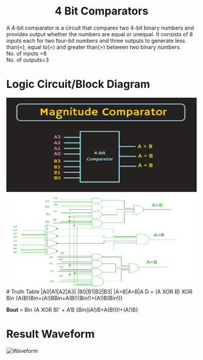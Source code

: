 <h1 align="center"><b>4 Bit Comparators</b></h1>

A 4-bit comparator is a circuit that compares two 4-bit binary numbers and provides output whether the numbers are equal or unequal.  It consists of 8 inputs each for two four-bit numbers and three outputs to generate less than(<), equal to(=) and greater than(>) between two binary numbers.<br/>
No. of inputs =8 <br/>
No. of outputs=3 <br/>

# Logic Circuit/Block Diagram
<img src="4BC.png" alt="Block Diagram" style="height: 250px; width: 600px"/>
<img src="4BC1.png" alt="Circuit Diagram" style="height: 250px; width: 600px"/>
# Truth Table 
|A0|A1|A2|A3|  |B0|B1|B2|B3|  |A>B|A=B|A<B|
|--|--|--|--|--|--|--|--|--|--|---|---|---|
|0|0|0|0|  |0|0|0|0|  |0|1|0|
|0|0|0|0|  |0|0|0|1|  |0|0|1|
|0|0|0|0|  |0|0|1|0|  |0|0|1|
|0|0|0|0|  |0|0|1|1|  |0|0|1|
|0|0|0|0|  |0|1|0|0|  |0|0|1|
|0|0|0|0|  |0|1|0|1|  |0|0|1|
|0|0|0|0|  |0|1|1|0|  |0|0|1|
|0|0|0|0|  |0|1|1|1|  |0|0|1|
|0|0|0|0|  |1|0|0|0|  |0|0|1|
|0|0|0|0|  |1|0|0|1|  |0|0|1|
|0|0|0|0|  |1|0|1|0|  |0|0|1|
|0|0|0|0|  |1|0|1|1|  |0|0|1|
|0|0|0|0|  |1|1|0|0|  |0|0|1|
|0|0|0|0|  |1|1|0|1|  |0|0|1|
|0|0|0|0|  |1|1|1|0|  |0|0|1|
|0|0|0|0|  |1|1|1|1|  |0|0|1|
|0|0|0|1|  |0|0|0|0|  |1|0|0|
|0|0|0|1|  |0|0|0|1|  |0|1|0|
|0|0|0|1|  |0|0|1|0|  |0|0|1|
|0|0|0|1|  |0|0|1|1|  |0|0|1|
|0|0|0|1|  |0|1|0|0|  |0|0|1|
|0|0|0|1|  |0|1|0|1|  |0|0|1|
|0|0|0|1|  |0|1|1|0|  |0|0|1|
|0|0|0|1|  |0|1|1|1|  |0|0|1|
|0|0|0|1|  |1|0|0|0|  |0|0|1|
|0|0|0|1|  |1|0|0|1|  |0|0|1|
|0|0|0|1|  |1|0|1|0|  |0|0|1|
|0|0|0|1|  |1|0|1|1|  |0|0|1|
|0|0|0|1|  |1|1|0|0|  |0|0|1|
|0|0|0|1|  |1|1|0|1|  |0|0|1|
|0|0|0|1|  |1|1|1|0|  |0|0|1|
|0|0|0|1|  |1|1|1|1|  |0|0|1|
|0|0|1|0|  |0|0|0|0|  |1|0|0|
|0|0|1|0|  |0|0|0|1|  |1|0|0|
|0|0|1|0|  |0|0|1|0|  |0|1|0|
|0|0|1|0|  |0|0|1|1|  |0|0|1|
|0|0|1|0|  |0|1|0|0|  |0|0|1|
|0|0|1|0|  |0|1|0|1|  |0|0|1|
|0|0|1|0|  |0|1|1|0|  |0|0|1|
|0|0|1|0|  |0|1|1|1|  |0|0|1|
|0|0|1|0|  |1|0|0|0|  |0|0|1|
|0|0|1|0|  |1|0|0|1|  |0|0|1|
|0|0|1|0|  |1|0|1|0|  |0|0|1|
|0|0|1|0|  |1|0|1|1|  |0|0|1|
|0|0|1|0|  |1|1|0|0|  |0|0|1|
|0|0|1|0|  |1|1|0|1|  |0|0|1|
|0|0|1|0|  |1|1|1|0|  |0|0|1|
|0|0|1|0|  |1|1|1|1|  |0|0|1|
|0|0|1|1|  |0|0|0|0|  |1|0|0|
|0|0|1|1|  |0|0|0|1|  |1|0|0|
|0|0|1|1|  |0|0|1|0|  |1|0|0|
|0|0|1|1|  |0|0|1|1|  |0|1|0|
|0|0|1|1|  |0|1|0|0|  |0|0|1|
|0|0|1|1|  |0|1|0|1|  |0|0|1|
|0|0|1|1|  |0|1|1|0|  |0|0|1|
|0|0|1|1|  |0|1|1|1|  |0|0|1|
|0|0|1|1|  |1|0|0|0|  |0|0|1|
|0|0|1|1|  |1|0|0|1|  |0|0|1|
|0|0|1|1|  |1|0|1|0|  |0|0|1|
|0|0|1|1|  |1|0|1|1|  |0|0|1|
|0|0|1|1|  |1|1|0|0|  |0|0|1|
|0|0|1|1|  |1|1|0|1|  |0|0|1|
|0|0|1|1|  |1|1|1|0|  |0|0|1|
|0|0|1|1|  |1|1|1|1|  |0|0|1|
|0|1|0|0|  |0|0|0|0|  |1|0|0|
|0|1|0|0|  |0|0|0|1|  |1|0|0|
|0|1|0|0|  |0|0|1|0|  |1|0|0|
|0|1|0|0|  |0|0|1|1|  |1|0|0|
|0|1|0|0|  |0|1|0|0|  |0|1|0|
|0|1|0|0|  |0|1|0|1|  |0|0|1|
|0|1|0|0|  |0|1|1|0|  |0|0|1|
|0|1|0|0|  |0|1|1|1|  |0|0|1|
|0|1|0|0|  |1|0|0|0|  |0|0|1|
|0|1|0|0|  |1|0|0|1|  |0|0|1|
|0|1|0|0|  |1|0|1|0|  |0|0|1|
|0|1|0|0|  |1|0|1|1|  |0|0|1|
|0|1|0|0|  |1|1|0|0|  |0|0|1|
|0|1|0|0|  |1|1|0|1|  |0|0|1|
|0|1|0|0|  |1|1|1|0|  |0|0|1|
|0|1|0|0|  |1|1|1|1|  |0|0|1|
|0|1|0|1|  |0|0|0|0|  |1|0|0|
|0|1|0|1|  |0|0|0|1|  |1|0|0|
|0|1|0|1|  |0|0|1|0|  |1|0|0|
|0|1|0|1|  |0|0|1|1|  |1|0|0|
|0|1|0|1|  |0|1|0|0|  |1|0|0|
|0|1|0|1|  |0|1|0|1|  |0|1|0|
|0|1|0|1|  |0|1|1|0|  |0|0|1|
|0|1|0|1|  |0|1|1|1|  |0|0|1|
|0|1|0|1|  |1|0|0|0|  |0|0|1|
|0|1|0|1|  |1|0|0|1|  |0|0|1|
|0|1|0|1|  |1|0|1|0|  |0|0|1|
|0|1|0|1|  |1|0|1|1|  |0|0|1|
|0|1|0|1|  |1|1|0|0|  |0|0|1|
|0|1|0|1|  |1|1|0|1|  |0|0|1|
|0|1|0|1|  |1|1|1|0|  |0|0|1|
|0|1|0|1|  |1|1|1|1|  |0|0|1|
|0|1|1|0|  |0|0|0|0|  |1|0|0|
|0|1|1|0|  |0|0|0|1|  |1|0|0|
|0|1|1|0|  |0|0|1|0|  |1|0|0|
|0|1|1|0|  |0|0|1|1|  |1|0|0|
|0|1|1|0|  |0|1|0|0|  |1|0|0|
|0|1|1|0|  |0|1|0|1|  |1|0|0|
|0|1|1|0|  |0|1|1|0|  |0|1|0|
|0|1|1|0|  |0|1|1|1|  |0|0|1|
|0|1|1|0|  |1|0|0|0|  |0|0|1|
|0|1|1|0|  |1|0|0|1|  |0|0|1|
|0|1|1|0|  |1|0|1|0|  |0|0|1|
|0|1|1|0|  |1|0|1|1|  |0|0|1|
|0|1|1|0|  |1|1|0|0|  |0|0|1|
|0|1|1|0|  |1|1|0|1|  |0|0|1|
|0|1|1|0|  |1|1|1|0|  |0|0|1|
|0|1|1|0|  |1|1|1|1|  |0|0|1|
|0|1|1|1|  |0|0|0|0|  |1|0|0|
|0|1|1|1|  |0|0|0|1|  |1|0|0|
|0|1|1|1|  |0|0|1|0|  |1|0|0|
|0|1|1|1|  |0|0|1|1|  |1|0|0|
|0|1|1|1|  |0|1|0|0|  |1|0|0|
|0|1|1|1|  |0|1|0|1|  |1|0|0|
|0|1|1|1|  |0|1|1|0|  |1|0|0|
|0|1|1|1|  |0|1|1|1|  |0|1|0|
|0|1|1|1|  |1|0|0|0|  |0|0|1|
|0|1|1|1|  |1|0|0|1|  |0|0|1|
|0|1|1|1|  |1|0|1|0|  |0|0|1|
|0|1|1|1|  |1|0|1|1|  |0|0|1|
|0|1|1|1|  |1|1|0|0|  |0|0|1|
|0|1|1|1|  |1|1|0|1|  |0|0|1|
|0|1|1|1|  |1|1|1|0|  |0|0|1|
|0|1|1|1|  |1|1|1|1|  |0|0|1|
|1|0|0|0|  |0|0|0|0|  |1|0|0|
|1|0|0|0|  |0|0|0|1|  |1|0|0|
|1|0|0|0|  |0|0|1|0|  |1|0|0|
|1|0|0|0|  |0|0|1|1|  |1|0|0|
|1|0|0|0|  |0|1|0|0|  |1|0|0|
|1|0|0|0|  |0|1|0|1|  |1|0|0|
|1|0|0|0|  |0|1|1|0|  |1|0|0|
|1|0|0|0|  |0|1|1|1|  |1|0|0|
|1|0|0|0|  |1|0|0|0|  |0|1|0|
|1|0|0|0|  |1|0|0|1|  |0|0|1|
|1|0|0|0|  |1|0|1|0|  |0|0|1|
|1|0|0|0|  |1|0|1|1|  |0|0|1|
|1|0|0|0|  |1|1|0|0|  |0|0|1|
|1|0|0|0|  |1|1|0|1|  |0|0|1|
|1|0|0|0|  |1|1|1|0|  |0|0|1|
|1|0|0|0|  |1|1|1|1|  |0|0|1|
|1|0|0|1|  |0|0|0|0|  |1|0|0|
|1|0|0|1|  |0|0|0|1|  |1|0|0|
|1|0|0|1|  |0|0|1|0|  |1|0|0|
|1|0|0|1|  |0|0|1|1|  |1|0|0|
|1|0|0|1|  |0|1|0|0|  |1|0|0|
|1|0|0|1|  |0|1|0|1|  |1|0|0|
|1|0|0|1|  |0|1|1|0|  |1|0|0|
|1|0|0|1|  |0|1|1|1|  |1|0|0|
|1|0|0|1|  |1|0|0|0|  |1|0|0|
|1|0|0|1|  |1|0|0|1|  |0|1|0|
|1|0|0|1|  |1|0|1|0|  |0|0|1|
|1|0|0|1|  |1|0|1|1|  |0|0|1|
|1|0|0|1|  |1|1|0|0|  |0|0|1|
|1|0|0|1|  |1|1|0|1|  |0|0|1|
|1|0|0|1|  |1|1|1|0|  |0|0|1|
|1|0|0|1|  |1|1|1|1|  |0|0|1|
|1|0|1|0|  |0|0|0|0|  |1|0|0|
|1|0|1|0|  |0|0|0|1|  |1|0|0|
|1|0|1|0|  |0|0|1|0|  |1|0|0|
|1|0|1|0|  |0|0|1|1|  |1|0|0|
|1|0|1|0|  |0|1|0|0|  |1|0|0|
|1|0|1|0|  |0|1|0|1|  |1|0|0|
|1|0|1|0|  |0|1|1|0|  |1|0|0|
|1|0|1|0|  |0|1|1|1|  |1|0|0|
|1|0|1|0|  |1|0|0|0|  |1|0|0|
|1|0|1|0|  |1|0|0|1|  |1|0|0|
|1|0|1|0|  |1|0|1|0|  |0|1|0|
|1|0|1|0|  |1|0|1|1|  |0|0|1|
|1|0|1|0|  |1|1|0|0|  |0|0|1|
|1|0|1|0|  |1|1|0|1|  |0|0|1|
|1|0|1|0|  |1|1|1|0|  |0|0|1|
|1|0|1|0|  |1|1|1|1|  |0|0|1|
|1|0|1|1|  |0|0|0|0|  |1|0|0|
|1|0|1|1|  |0|0|0|1|  |1|0|0|
|1|0|1|1|  |0|0|1|0|  |1|0|0|
|1|0|1|1|  |0|0|1|1|  |1|0|0|
|1|0|1|1|  |0|1|0|0|  |1|0|0|
|1|0|1|1|  |0|1|0|1|  |1|0|0|
|1|0|1|1|  |0|1|1|0|  |1|0|0|
|1|0|1|1|  |0|1|1|1|  |1|0|0|
|1|0|1|1|  |1|0|0|0|  |1|0|0|
|1|0|1|1|  |1|0|0|1|  |1|0|0|
|1|0|1|1|  |1|0|1|0|  |1|0|0|
|1|0|1|1|  |1|0|1|1|  |0|1|0|
|1|0|1|1|  |1|1|0|0|  |0|0|1|
|1|0|1|1|  |1|1|0|1|  |0|0|1|
|1|0|1|1|  |1|1|1|0|  |0|0|1|
|1|0|1|1|  |1|1|1|1|  |0|0|1|
|1|1|0|0|  |0|0|0|0|  |1|0|0|
|1|1|0|0|  |0|0|0|1|  |1|0|0|
|1|1|0|0|  |0|0|1|0|  |1|0|0|
|1|1|0|0|  |0|0|1|1|  |1|0|0|
|1|1|0|0|  |0|1|0|0|  |1|0|0|
|1|1|0|0|  |0|1|0|1|  |1|0|0|
|1|1|0|0|  |0|1|1|0|  |1|0|0|
|1|1|0|0|  |0|1|1|1|  |1|0|0|
|1|1|0|0|  |1|0|0|0|  |1|0|0|
|1|1|0|0|  |1|0|0|1|  |1|0|0|
|1|1|0|0|  |1|0|1|0|  |1|0|0|
|1|1|0|0|  |1|0|1|1|  |1|0|0|
|1|1|0|0|  |1|1|0|0|  |0|1|0|
|1|1|0|0|  |1|1|0|1|  |0|0|1|
|1|1|0|0|  |1|1|1|0|  |0|0|1|
|1|1|0|0|  |1|1|1|1|  |0|0|1|
|1|1|0|1|  |0|0|0|0|  |1|0|0|
|1|1|0|1|  |0|0|0|1|  |1|0|0|
|1|1|0|1|  |0|0|1|0|  |1|0|0|
|1|1|0|1|  |0|0|1|1|  |1|0|0|
|1|1|0|1|  |0|1|0|0|  |1|0|0|
|1|1|0|1|  |0|1|0|1|  |1|0|0|
|1|1|0|1|  |0|1|1|0|  |1|0|0|
|1|1|0|1|  |0|1|1|1|  |1|0|0|
|1|1|0|1|  |1|0|0|0|  |1|0|0|
|1|1|0|1|  |1|0|0|1|  |1|0|0|
|1|1|0|1|  |1|0|1|0|  |1|0|0|
|1|1|0|1|  |1|0|1|1|  |1|0|0|
|1|1|0|1|  |1|1|0|0|  |1|0|0|
|1|1|0|1|  |1|1|0|1|  |0|1|0|
|1|1|0|1|  |1|1|1|0|  |0|0|1|
|1|1|0|1|  |1|1|1|1|  |0|0|1|
|1|1|1|0|  |0|0|0|0|  |1|0|0|
|1|1|1|0|  |0|0|0|1|  |1|0|0|
|1|1|1|0|  |0|0|1|0|  |1|0|0|
|1|1|1|0|  |0|0|1|1|  |1|0|0|
|1|1|1|0|  |0|1|0|0|  |1|0|0|
|1|1|1|0|  |0|1|0|1|  |1|0|0|
|1|1|1|0|  |0|1|1|0|  |1|0|0|
|1|1|1|0|  |0|1|1|1|  |1|0|0|
|1|1|1|0|  |1|0|0|0|  |1|0|0|
|1|1|1|0|  |1|0|0|1|  |1|0|0|
|1|1|1|0|  |1|0|1|0|  |1|0|0|
|1|1|1|0|  |1|0|1|1|  |1|0|0|
|1|1|1|0|  |1|1|0|0|  |1|0|0|
|1|1|1|0|  |1|1|0|1|  |1|0|0|
|1|1|1|0|  |1|1|1|0|  |0|1|0|
|1|1|1|0|  |1|1|1|1|  |0|0|1|
|1|1|1|1|  |0|0|0|0|  |1|0|0|
|1|1|1|1|  |0|0|0|1|  |1|0|0|
|1|1|1|1|  |0|0|1|0|  |1|0|0|
|1|1|1|1|  |0|0|1|1|  |1|0|0|
|1|1|1|1|  |0|1|0|0|  |1|0|0|
|1|1|1|1|  |0|1|0|1|  |1|0|0|
|1|1|1|1|  |0|1|1|0|  |1|0|0|
|1|1|1|1|  |0|1|1|1|  |1|0|0|
|1|1|1|1|  |1|0|0|0|  |1|0|0|
|1|1|1|1|  |1|0|0|1|  |1|0|0|
|1|1|1|1|  |1|0|1|0|  |1|0|0|
|1|1|1|1|  |1|0|1|1|  |1|0|0|
|1|1|1|1|  |1|1|0|0|  |1|0|0|
|1|1|1|1|  |1|1|0|1|  |1|0|0|
|1|1|1|1|  |1|1|1|0|  |1|0|0|
|1|1|1|1|  |1|1|1|1|  |0|1|0|
# Logical Expression
<b> D </b> = (A XOR B) XOR Bin {A(B!)Bin+(A!)BBin+A(B!)(Bin!)+(A!)B(Bin!)} <br/>

<b> Bout </b> = Bin (A XOR B)’ + A’B {Bin((A!)B+A(B!))!+(A!)B}

# Result Waveform
<img src="EP_FSpng.png" alt="Waveform" style="height: 300px; width: fill"/>
